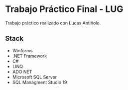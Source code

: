# Trabajo Práctico Final - LUG
Trabajo práctico realizado con Lucas Antiñolo.
## Stack
- Winforms
- .NET Framework
- C#
- LINQ
- ADO NET
- Microsoft SQL Server
- SQL Managment Studio 19

